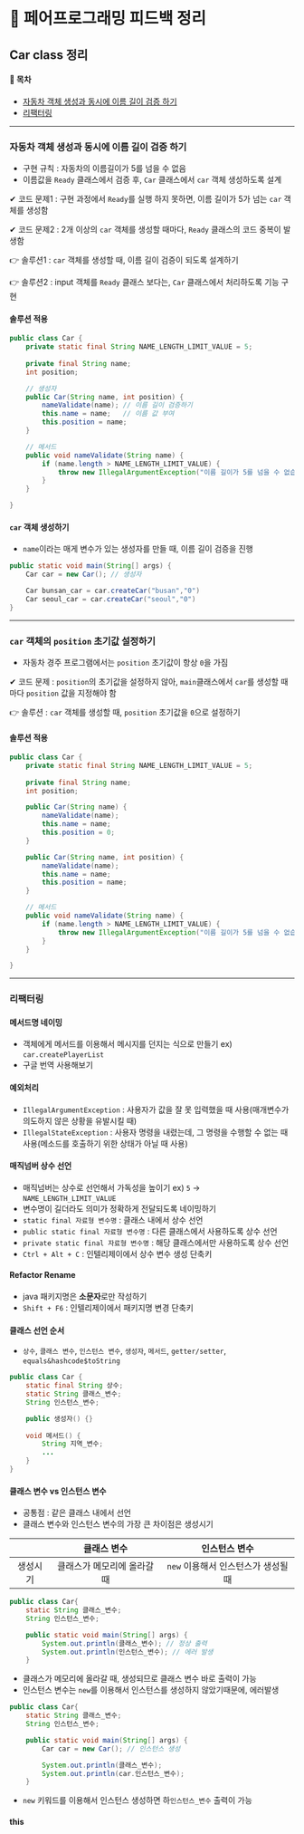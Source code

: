 🙌 페어프로그래밍 피드백 정리
===
Car class 정리 
---

#### 🚩 목차
- [자동차 객체 생성과 동시에 이름 길이 검증 하기
](#자동차-객체-생성과-동시에-이름-길이-검증-하기
)
- [리팩터링](#리팩터링)

---

### 자동차 객체 생성과 동시에 이름 길이 검증 하기
- 구현 규칙 : 자동차의 이름길이가 5를 넘을 수 없음 
- 이름값을 `Ready` 클래스에서 검증 후, `Car` 클래스에서 `car` 객체 생성하도록 설계

✔ 코드 문제1 : 구현 과정에서 `Ready`를 실행 하지 못하면, 이름 길이가 5가 넘는 `car` 객체를 생성함

✔ 코드 문제2 : 2개 이상의 `car` 객체를 생성할 때마다, `Ready` 클래스의 코드 중복이 발생함 

👉 솔루션1 : `car` 객체를 생성할 때, 이름 길이 검증이 되도록 설계하기

👉 솔루션2 : input 객체를 `Ready` 클래스 보다는, `Car` 클래스에서 처리하도록 기능 구현 

#### 솔루션 적용
```java
public class Car {
    private static final String NAME_LENGTH_LIMIT_VALUE = 5;
    
    private final String name; 
    int position;

    // 생성자 
    public Car(String name, int position) {
        nameValidate(name); // 이름 길이 검증하기 
        this.name = name;   // 이름 값 부여
        this.position = name;
    }

    // 메서드
    public void nameValidate(String name) {
        if (name.length > NAME_LENGTH_LIMIT_VALUE) {
            throw new IllegalArgumentException("이름 길이가 5를 넘을 수 없습니다.")
        }
    }

}
```
#### `car` 객체 생성하기
- `name`이라는 매게 변수가 있는 생성자를 만들 때, 이름 길이 검증을 진행
```java
public static void main(String[] args) {
    Car car = new Car(); // 생성자

    Car bunsan_car = car.createCar("busan","0")
    Car seoul_car = car.createCar("seoul","0")
}
```
---
### `car` 객체의 `position` 초기값 설정하기
- 자동차 경주 프로그램에서는 `position` 초기값이 항상 `0`을 가짐

✔ 코드 문제 : `position`의 초기값을 설정하지 않아, `main`클래스에서 `car`를 생성할 때마다 `position` 값을 지정해야 함 

👉 솔루션 : `car` 객체를 생성할 때, `position` 초기값을 `0`으로 설정하기

#### 솔루션 적용
```java
public class Car {
    private static final String NAME_LENGTH_LIMIT_VALUE = 5;
    
    private final String name; 
    int position;

    public Car(String name) {
        nameValidate(name); 
        this.name = name;
        this.position = 0;
    }

    public Car(String name, int position) {
        nameValidate(name);  
        this.name = name;   
        this.position = name;
    }

    // 메서드
    public void nameValidate(String name) {
        if (name.length > NAME_LENGTH_LIMIT_VALUE) {
            throw new IllegalArgumentException("이름 길이가 5를 넘을 수 없습니다.")
        }
    }

}
```
---

### 리팩터링 

#### 메서드명 네이밍
- 객체에게 메서드를 이용해서 메시지를 던지는 식으로 만들기 ex) `car.createPlayerList`
- 구글 번역 사용해보기 

#### 예외처리
- `IllegalArgumentException` : 사용자가 값을 잘 못 입력했을 때 사용(매개변수가 의도하지 않은 상황을 유발시킬 때) 
- `IllegalStateException` : 사용자 명령을 내렸는데, 그 명령을 수행할 수 없는 때 사용(메소드를 호출하기 위한 상태가 아닐 때 사용)

#### 매직넘버 상수 선언 
- 매직넘버는 상수로 선언해서 가독성을 높이기 ex) `5` -> `NAME_LENGTH_LIMIT_VALUE`
- 변수명이 길더라도 의미가 정확하게 전달되도록 네이밍하기 
- `static final 자료형 변수명` : 클래스 내에서 상수 선언
- `public static final 자료형 변수명` : 다른 클래스에서 사용하도록 상수 선언
- `private static final 자료형 변수명` : 해당 클래스에서만 사용하도록 상수 선언
- `Ctrl + Alt + C` : 인텔리제이에서 상수 변수 생성 단축키 

#### Refactor Rename
- java 패키지명은 **소문자**로만 작성하기
- `Shift + F6` : 인텔리제이에서 패키지명 변경 단축키

####  클래스 선언 순서
- `상수`, `클래스 변수`, `인스턴스 변수`, `생성자`, `메서드`, `getter/setter`, `equals&hashcode$toString` 
```java
public class Car {
    static final String 상수;
    static String 클래스_변수;
    String 인스턴스_변수;

    public 생성자() {}
    
    void 메서드() {
        String 지역_변수;
        ...
    }
}
```

#### 클래스 변수 vs 인스턴스 변수
- 공통점 : 같은 클래스 내에서 선언
- 클래스 변수와 인스턴스 변수의 가장 큰 차이점은 생성시기

||클래스 변수|인스턴스 변수|
|:---:|:---:|:---:|
|생성시기|클래스가 메모리에 올라갈 때|`new` 이용해서 인스턴스가 생성될 때|

```java
public class Car{
    static String 클래스_변수;
    String 인스턴스_변수;

    public static void main(String[] args) {
        System.out.println(클래스_변수); // 정상 출력
        System.out.println(인스턴스_변수); // 에러 발생
    }
```
- 클래스가 메모리에 올라갈 때, 생성되므로 클래스 변수 바로 출력이 가능
- 인스턴스 변수는 `new`를 이용해서 인스턴스를 생성하지 않았기때문에, 에러발생

```java
public class Car{
    static String 클래스_변수;
    String 인스턴스_변수;

    public static void main(String[] args) {
        Car car = new Car(); // 인스턴스 생성

        System.out.println(클래스_변수); 
        System.out.println(car.인스턴스_변수); 
    }
``` 
- `new` 키워드를 이용해서 인스턴스 생성하면 하`인스턴스_변수` 출력이 가능

#### this
